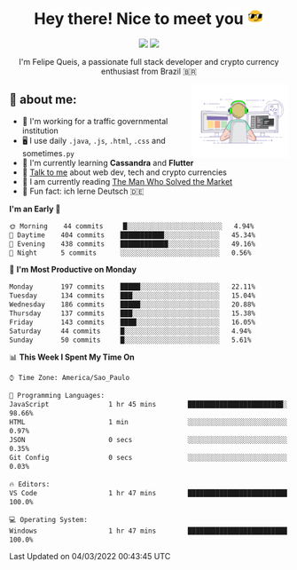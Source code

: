 
<h1 align="center">Hey there! Nice to meet you <img src="assets/sunglasses.gif" width="30"/></h1>

<p align="center">
  <a href="https://www.linkedin.com/in/fqueis"><img src="https://img.shields.io/badge/-LinkedIn-blue?style=flat&logo=Linkedin&logoColor=white" /></a>
  <a href="mailto:fqueis@gmail.com"><img src="https://img.shields.io/badge/-Gmail-c14438?style=flat&logo=Gmail&logoColor=white" /></a>
</p>

<p align="center">I'm Felipe Queis, a passionate full stack developer and crypto currency enthusiast from Brazil 🇧🇷</p>

<img width="35%" align="right" alt="fqueis" src="assets/profile.gif" /></p>

## 🤵 about me:

- 🏢 I'm working for a traffic governmental institution
- 🖥️ I use daily `.java`, `.js`, `.html`, `.css` and sometimes`.py`
- 🌱 I'm currently learning **Cassandra** and **Flutter**
- 💬 [Talk to me](https://github.com/fqueis/fqueis/discussions) about web dev, tech and crypto currencies
- 📖 I am currently reading [The Man Who Solved the Market](https://amzn.com/073521798X)
- 💭 Fun fact: ich lerne Deutsch 🇩🇪

<!--START_SECTION:waka-->
**I'm an Early 🐤** 

```text
🌞 Morning    44 commits     █░░░░░░░░░░░░░░░░░░░░░░░░   4.94% 
🌆 Daytime    404 commits    ███████████░░░░░░░░░░░░░░   45.34% 
🌃 Evening    438 commits    ████████████░░░░░░░░░░░░░   49.16% 
🌙 Night      5 commits      ░░░░░░░░░░░░░░░░░░░░░░░░░   0.56%

```
📅 **I'm Most Productive on Monday** 

```text
Monday       197 commits    █████░░░░░░░░░░░░░░░░░░░░   22.11% 
Tuesday      134 commits    ███░░░░░░░░░░░░░░░░░░░░░░   15.04% 
Wednesday    186 commits    █████░░░░░░░░░░░░░░░░░░░░   20.88% 
Thursday     137 commits    ███░░░░░░░░░░░░░░░░░░░░░░   15.38% 
Friday       143 commits    ████░░░░░░░░░░░░░░░░░░░░░   16.05% 
Saturday     44 commits     █░░░░░░░░░░░░░░░░░░░░░░░░   4.94% 
Sunday       50 commits     █░░░░░░░░░░░░░░░░░░░░░░░░   5.61%

```


📊 **This Week I Spent My Time On** 

```text
⌚︎ Time Zone: America/Sao_Paulo

💬 Programming Languages: 
JavaScript               1 hr 45 mins        ████████████████████████░   98.66% 
HTML                     1 min               ░░░░░░░░░░░░░░░░░░░░░░░░░   0.97% 
JSON                     0 secs              ░░░░░░░░░░░░░░░░░░░░░░░░░   0.35% 
Git Config               0 secs              ░░░░░░░░░░░░░░░░░░░░░░░░░   0.03%

🔥 Editors: 
VS Code                  1 hr 47 mins        █████████████████████████   100.0%

💻 Operating System: 
Windows                  1 hr 47 mins        █████████████████████████   100.0%

```


 Last Updated on 04/03/2022 00:43:45 UTC
<!--END_SECTION:waka-->
